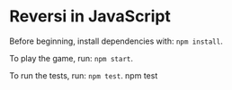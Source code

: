 # Reversi in JavaScript

Before beginning, install dependencies with: `npm install`.

To play the game, run: `npm start`.

To run the tests, run: `npm test`.
npm test
